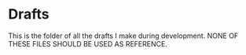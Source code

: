 # Drafts

This is the folder of all the drafts I make during development. NONE OF THESE FILES SHOULD BE USED AS REFERENCE.